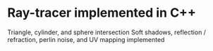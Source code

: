 # Ray-tracer implemented in C++

Triangle, cylinder, and sphere intersection
Soft shadows, reflection / refraction, perlin noise, and UV mapping implemented
